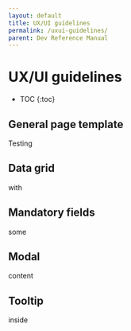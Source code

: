 ```yaml
---
layout: default
title: UX/UI guidelines
permalink: /uxui-guidelines/
parent: Dev Reference Manual
---
```

# UX/UI guidelines

- TOC
{:toc}

## General page template
Testing

## Data grid
with

## Mandatory fields
some


## Modal
content

## Tooltip
inside